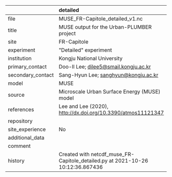 |                   | detailed                                                                       |
|:------------------|:-------------------------------------------------------------------------------|
| file              | MUSE_FR-Capitole_detailed_v1.nc                                                |
| title             | MUSE output for the Urban-PLUMBER project                                      |
| site              | FR-Capitole                                                                    |
| experiment        | "Detailed" experiment                                                          |
| institution       | Kongju National University                                                     |
| primary_contact   | Doo-Il Lee; dilee5@smail.kongju.ac.kr                                          |
| secondary_contact | Sang-Hyun Lee; sanghyun@kongju.ac.kr                                           |
| model             | MUSE                                                                           |
| source            | Microscale Urban Surface Energy (MUSE) model                                   |
| references        | Lee and Lee (2020), http://dx.doi.org/10.3390/atmos11121347                    |
| repository        |                                                                                |
| site_experience   | No                                                                             |
| additional_data   |                                                                                |
| comment           |                                                                                |
| history           | Created with netcdf_muse_FR-Capitole_detailed.py at 2021-10-26 10:12:36.867436 |
